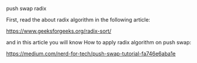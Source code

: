 push swap radix 

First, read the about radix algorithm in the following article:

https://www.geeksforgeeks.org/radix-sort/

and in this article you will know How to apply radix algorithm on push swap:

https://medium.com/nerd-for-tech/push-swap-tutorial-fa746e6aba1e
